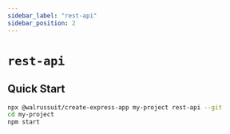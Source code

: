 ```yaml
---
sidebar_label: "rest-api"
sidebar_position: 2
---
```

# `rest-api`

## Quick Start
```bash
npx @walrussuit/create-express-app my-project rest-api --git
cd my-project
npm start
